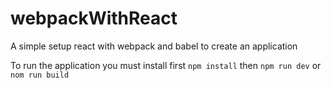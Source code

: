 # webpackWithReact
A simple  setup react with webpack and babel to create an application

To run the application you must install first `npm install` then `npm run dev` or `nom run build`
